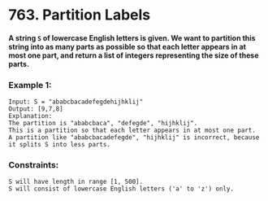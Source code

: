 # 763. Partition Labels

#### A string `S` of lowercase English letters is given. We want to partition this string into as many parts as possible so that each letter appears in at most one part, and return a list of integers representing the size of these parts.


### Example 1:

```
Input: S = "ababcbacadefegdehijhklij"
Output: [9,7,8]
Explanation:
The partition is "ababcbaca", "defegde", "hijhklij".
This is a partition so that each letter appears in at most one part.
A partition like "ababcbacadefegde", "hijhklij" is incorrect, because it splits S into less parts.
```

### Constraints:
```
S will have length in range [1, 500].
S will consist of lowercase English letters ('a' to 'z') only.
```
